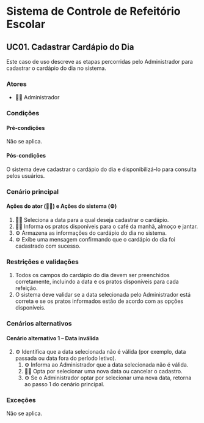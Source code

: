 # Sistema de Controle de Refeitório Escolar

## UC01. Cadastrar Cardápio do Dia

Este caso de uso descreve as etapas percorridas pelo Administrador para cadastrar o cardápio do dia no sistema.

### Atores
- 👨‍💼 Administrador

### Condições
#### Pré-condições
Não se aplica.

#### Pós-condições
O sistema deve cadastrar o cardápio do dia e disponibilizá-lo para consulta pelos usuários.

### Cenário principal
#### Ações do ator (👨‍💼) e Ações do sistema (⚙️)
1. 👨‍💼 Seleciona a data para a qual deseja cadastrar o cardápio.
2. 👨‍💼 Informa os pratos disponíveis para o café da manhã, almoço e jantar.
3. ⚙️ Armazena as informações do cardápio do dia no sistema.
4. ⚙️ Exibe uma mensagem confirmando que o cardápio do dia foi cadastrado com sucesso.

### Restrições e validações
1. Todos os campos do cardápio do dia devem ser preenchidos corretamente, incluindo a data e os pratos disponíveis para cada refeição.
2. O sistema deve validar se a data selecionada pelo Administrador está correta e se os pratos informados estão de acordo com as opções disponíveis.

### Cenários alternativos
#### Cenário alternativo 1 – Data inválida
2. ⚙️ Identifica que a data selecionada não é válida (por exemplo, data passada ou data fora do período letivo).
   1. ⚙️ Informa ao Administrador que a data selecionada não é válida.
   2. 👨‍💼 Opta por selecionar uma nova data ou cancelar o cadastro.
   3. ⚙️ Se o Administrador optar por selecionar uma nova data, retorna ao passo 1 do cenário principal.

### Exceções
Não se aplica.
